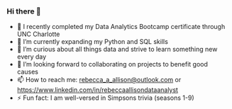 ### Hi there 👋

<!--
**RebeccaA79/RebeccaA79** is a ✨ _special_ ✨ repository because its `README.md` (this file) appears on your GitHub profile.-->

- :school: I recently completed my Data Analytics Bootcamp certificate through UNC Charlotte
- 🔭 I’m currently expanding my Python and SQL skills
- 🌱 I’m curious about all things data and strive to learn something new every day
- 👯 I’m looking forward to collaborating on projects to benefit good causes
- 📫 How to reach me: rebecca_a_allison@outlook.com or https://www.linkedin.com/in/rebeccaallisondataanalyst
- ⚡ Fun fact: I am well-versed in Simpsons trivia (seasons 1-9) 
